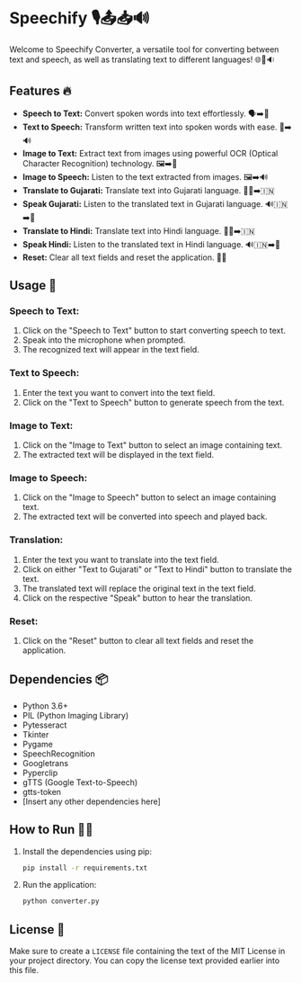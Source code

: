 # Speechify 🎙️📤📥🔊

Welcome to Speechify Converter, a versatile tool for converting between text and speech, as well as translating text to different languages! 🌐📝🔉

## Features 🔥

- **Speech to Text:** Convert spoken words into text effortlessly. 🗣️➡️📝
- **Text to Speech:** Transform written text into spoken words with ease. 📝➡️🔊
- **Image to Text:** Extract text from images using powerful OCR (Optical Character Recognition) technology. 🖼️➡️📝
- **Image to Speech:** Listen to the text extracted from images. 🖼️➡️🔊
- **Translate to Gujarati:** Translate text into Gujarati language. 🔄📝➡️🇮🇳
- **Speak Gujarati:** Listen to the translated text in Gujarati language. 🔊🇮🇳➡️📢
- **Translate to Hindi:** Translate text into Hindi language. 🔄📝➡️🇮🇳
- **Speak Hindi:** Listen to the translated text in Hindi language. 🔊🇮🇳➡️📢
- **Reset:** Clear all text fields and reset the application. 🔄🧹

## Usage 🚀

### Speech to Text:

1. Click on the "Speech to Text" button to start converting speech to text.
2. Speak into the microphone when prompted.
3. The recognized text will appear in the text field.

### Text to Speech:

1. Enter the text you want to convert into the text field.
2. Click on the "Text to Speech" button to generate speech from the text.

### Image to Text:

1. Click on the "Image to Text" button to select an image containing text.
2. The extracted text will be displayed in the text field.

### Image to Speech:

1. Click on the "Image to Speech" button to select an image containing text.
2. The extracted text will be converted into speech and played back.

### Translation:

1. Enter the text you want to translate into the text field.
2. Click on either "Text to Gujarati" or "Text to Hindi" button to translate the text.
3. The translated text will replace the original text in the text field.
4. Click on the respective "Speak" button to hear the translation.

### Reset:

1. Click on the "Reset" button to clear all text fields and reset the application.

## Dependencies 📦

- Python 3.6+
- PIL (Python Imaging Library)
- Pytesseract
- Tkinter
- Pygame
- SpeechRecognition
- Googletrans
- Pyperclip
- gTTS (Google Text-to-Speech)
- gtts-token
- [Insert any other dependencies here]

## How to Run 🏃‍♂️

1. Install the dependencies using pip:

   ```bash
   pip install -r requirements.txt

2. Run the application:

   ```bash
   python converter.py

## License 📄

Make sure to create a `LICENSE` file containing the text of the MIT License in your project directory. You can copy the license text provided earlier into this file.

  
